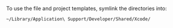 To use the file and project templates, symlink the directories into:

    ~/Library/Application\ Support/Developer/Shared/Xcode/

